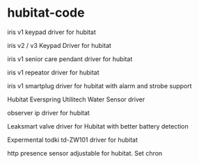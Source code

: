 # hubitat-code

 iris v1 keypad driver for hubitat
 
 iris v2 / v3 Keypad Driver for hubitat
 
 iris v1 senior care pendant driver for hubitat
 
 iris v1 repeator driver for hubitat
 
 iris v1 smartplug driver for hubitat with alarm and strobe support
 
Hubitat Everspring Utilitech Water Sensor  driver

observer ip driver for hubitat

Leaksmart valve driver for Hubitat with better battery detection

Expermental todki td-ZW101  driver for hubitat

http presence sensor adjustable for hubitat. Set chron

